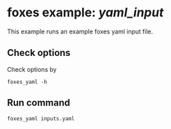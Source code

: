 # foxes example: _yaml\_input_

This example runs an example foxes yaml input file.

## Check options
Check options by
```
foxes_yaml -h
```

## Run command
```
foxes_yaml inputs.yaml
```
